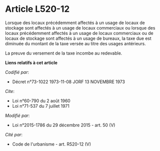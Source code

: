 # Article L520-12

Lorsque des locaux précédemment affectés à un usage de locaux de stockage sont affectés à un usage de locaux commerciaux ou
lorsque des locaux précédemment affectés à un usage de locaux commerciaux ou de locaux de stockage sont affectés à un usage
de bureaux, la taxe due est diminuée du montant de la taxe versée au titre des usages antérieurs.

La preuve du versement de la taxe incombe au redevable.

**Liens relatifs à cet article**

_Codifié par_:

  - Décret n°73-1022 1973-11-08 JORF 13 NOVEMBRE 1973

_Cite_:

  - Loi n°60-790 du 2 août 1960
  - Loi n°71-537 du 7 juillet 1971

_Modifié par_:

  - Loi n°2015-1786 du 29 décembre 2015 - art. 50 (V)

_Cité par_:

  - Code de l'urbanisme - art. R520-12 (V)
